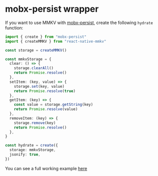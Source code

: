 # mobx-persist wrapper

If you want to use MMKV with [mobx-persist](https://github.com/pinqy520/mobx-persist), create the following `hydrate` function:

```ts
import { create } from "mobx-persist"
import { createMMKV } from "react-native-mmkv"

const storage = createMMKV()

const mmkvStorage = {
  clear: () => {
    storage.clearAll()
    return Promise.resolve()
  },
  setItem: (key, value) => {
    storage.set(key, value)
    return Promise.resolve(true)
  },
  getItem: (key) => {
    const value = storage.getString(key)
    return Promise.resolve(value)
  },
  removeItem: (key) => {
    storage.remove(key)
    return Promise.resolve()
  },
}

const hydrate = create({
  storage: mmkvStorage,
  jsonify: true,
})

```

You can see a full working example [here](https://github.com/riamon-v/rn-mmkv-with-mobxpersist)
